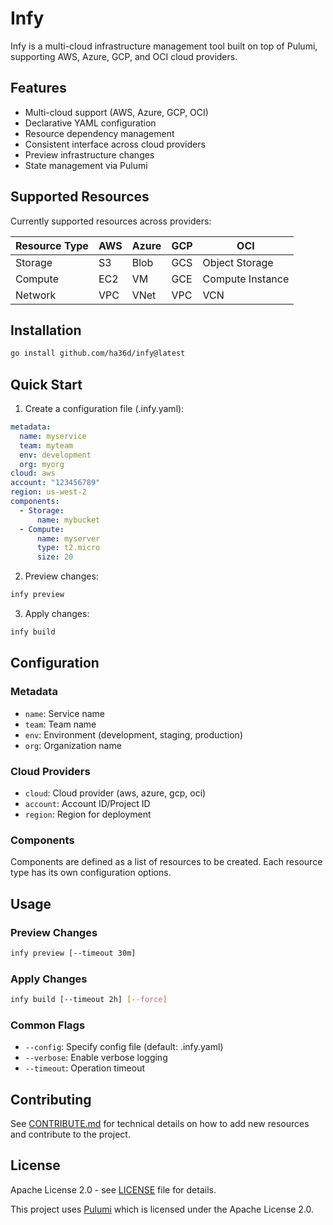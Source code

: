 # Infy

Infy is a multi-cloud infrastructure management tool built on top of Pulumi, supporting AWS, Azure, GCP, and OCI cloud providers.

## Features

- Multi-cloud support (AWS, Azure, GCP, OCI)
- Declarative YAML configuration
- Resource dependency management
- Consistent interface across cloud providers
- Preview infrastructure changes
- State management via Pulumi

## Supported Resources

Currently supported resources across providers:

| Resource Type | AWS | Azure | GCP | OCI |
|--------------|-----|-------|-----|-----|
| Storage      | S3  | Blob  | GCS | Object Storage |
| Compute      | EC2 | VM    | GCE | Compute Instance |
| Network      | VPC | VNet  | VPC | VCN |

## Installation

```bash
go install github.com/ha36d/infy@latest
```

## Quick Start

1. Create a configuration file (.infy.yaml):

```yaml
metadata:
  name: myservice
  team: myteam
  env: development
  org: myorg
cloud: aws
account: "123456789"
region: us-west-2
components:
  - Storage:
      name: mybucket
  - Compute:
      name: myserver
      type: t2.micro
      size: 20
```

2. Preview changes:
```bash
infy preview
```

3. Apply changes:
```bash
infy build
```

## Configuration

### Metadata
- `name`: Service name
- `team`: Team name
- `env`: Environment (development, staging, production)
- `org`: Organization name

### Cloud Providers
- `cloud`: Cloud provider (aws, azure, gcp, oci)
- `account`: Account ID/Project ID
- `region`: Region for deployment

### Components
Components are defined as a list of resources to be created. Each resource type has its own configuration options.

## Usage

### Preview Changes
```bash
infy preview [--timeout 30m]
```

### Apply Changes
```bash
infy build [--timeout 2h] [--force]
```

### Common Flags
- `--config`: Specify config file (default: .infy.yaml)
- `--verbose`: Enable verbose logging
- `--timeout`: Operation timeout

## Contributing

See [CONTRIBUTE.md](CONTRIBUTE.md) for technical details on how to add new resources and contribute to the project.

## License

Apache License 2.0 - see [LICENSE](LICENSE) file for details.

This project uses [Pulumi](https://github.com/pulumi/pulumi) which is licensed under the Apache License 2.0.